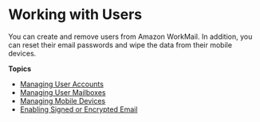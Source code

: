 # Working with Users<a name="users_overview"></a>

You can create and remove users from Amazon WorkMail\. In addition, you can reset their email passwords and wipe the data from their mobile devices\.

**Topics**
+ [Managing User Accounts](manage-users.md)
+ [Managing User Mailboxes](manage-mailboxes.md)
+ [Managing Mobile Devices](manage-devices.md)
+ [Enabling Signed or Encrypted Email](enable_encryption.md)